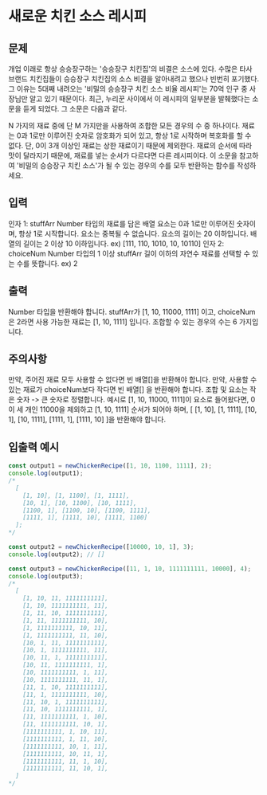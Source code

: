 # 새로운 치킨 소스 레시피

## 문제

개업 이래로 항상 승승장구하는 '승승장구 치킨집'의 비결은 소스에 있다. 수많은 타사 브랜드 치킨집들이 승승장구 치킨집의 소스 비결을 알아내려고 했으나 빈번히 포기했다.
그 이유는 5대째 내려오는 '비밀의 승승장구 치킨 소스 비율 레시피'는 70억 인구 중 사장님만 알고 있기 때문이다. 최근, 누리꾼 사이에서 이 레시피의 일부분을 발췌했다는 소문을 듣게 되었다.
그 소문은 다음과 같다.

N 가지의 재료 중에 단 M 가지만을 사용하여 조합한 모든 경우의 수 중 하나이다.
재료는 0과 1로만 이루어진 숫자로 암호화가 되어 있고, 항상 1로 시작하며 복호화를 할 수 없다.
단, 0이 3개 이상인 재료는 상한 재료이기 때문에 제외한다.
재료의 순서에 따라 맛이 달라지기 때문에, 재료를 넣는 순서가 다르다면 다른 레시피이다.
이 소문을 참고하여 '비밀의 승승장구 치킨 소스'가 될 수 있는 경우의 수를 모두 반환하는 함수를 작성하세요.

## 입력

인자 1: stuffArr
Number 타입의 재료를 담은 배열
요소는 0과 1로만 이루어진 숫자이며, 항상 1로 시작합니다.
요소는 중복될 수 없습니다.
요소의 길이는 20 이하입니다.
배열의 길이는 2 이상 10 이하입니다.
ex) [111, 110, 1010, 10, 10110]
인자 2: choiceNum
Number 타입의 1 이상 stuffArr 길이 이하의 자연수
재료를 선택할 수 있는 수를 뜻합니다.
ex) 2

## 출력

Number 타입을 반환해야 합니다.
stuffArr가 [1, 10, 11000, 1111] 이고, choiceNum은 2라면 사용 가능한 재료는 [1, 10, 1111] 입니다. 조합할 수 있는 경우의 수는 6 가지입니다.

## 주의사항

만약, 주어진 재료 모두 사용할 수 없다면 빈 배열[]을 반환해야 합니다.
만약, 사용할 수 있는 재료가 choiceNum보다 작다면 빈 배열[] 을 반환해야 합니다.
조합 및 요소는 작은 숫자 -> 큰 숫자로 정렬합니다.
예시로 [1, 10, 11000, 1111]이 요소로 들어왔다면, 0이 세 개인 11000을 제외하고 [1, 10, 1111] 순서가 되어야 하며,
[ [1, 10], [1, 1111], [10, 1], [10, 1111], [1111, 1], [1111, 10] ]을 반환해야 합니다.

## 입출력 예시

```js
const output1 = newChickenRecipe([1, 10, 1100, 1111], 2);
console.log(output1);
/*
  [
    [1, 10], [1, 1100], [1, 1111],
    [10, 1], [10, 1100], [10, 1111],
    [1100, 1], [1100, 10], [1100, 1111],
    [1111, 1], [1111, 10], [1111, 1100]
  ];
*/

const output2 = newChickenRecipe([10000, 10, 1], 3);
console.log(output2); // []

const output3 = newChickenRecipe([11, 1, 10, 1111111111, 10000], 4);
console.log(output3);
/* 
  [
    [1, 10, 11, 1111111111],
    [1, 10, 1111111111, 11],
    [1, 11, 10, 1111111111],
    [1, 11, 1111111111, 10],
    [1, 1111111111, 10, 11],
    [1, 1111111111, 11, 10],
    [10, 1, 11, 1111111111],
    [10, 1, 1111111111, 11],
    [10, 11, 1, 1111111111],
    [10, 11, 1111111111, 1],
    [10, 1111111111, 1, 11],
    [10, 1111111111, 11, 1],
    [11, 1, 10, 1111111111],
    [11, 1, 1111111111, 10],
    [11, 10, 1, 1111111111],
    [11, 10, 1111111111, 1],
    [11, 1111111111, 1, 10],
    [11, 1111111111, 10, 1],
    [1111111111, 1, 10, 11],
    [1111111111, 1, 11, 10],
    [1111111111, 10, 1, 11],
    [1111111111, 10, 11, 1],
    [1111111111, 11, 1, 10],
    [1111111111, 11, 10, 1],
  ]
*/
```
